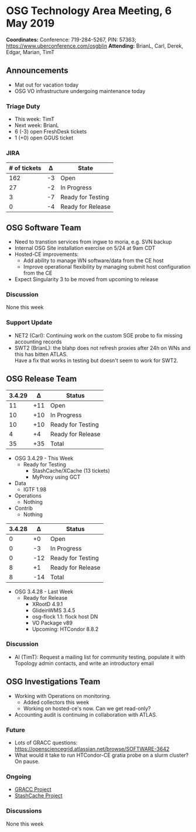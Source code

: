 # OSG Technology Area Meeting,  6 May 2019

**Coordinates:** Conference: 719-284-5267, PIN: 57363; <https://www.uberconference.com/osgblin>
**Attending:** BrianL, Carl, Derek, Edgar, Marian, TimT


## Announcements

-   Mat out for vacation today
-   OSG VO infrastructure undergoing maintenance today


### Triage Duty

-   This week: TimT
-   Next week: BrianL
-   6 (-3) open FreshDesk tickets
-   1 (+0) open GGUS ticket


### JIRA

| # of tickets | &Delta; | State             |
|------------ |------- |----------------- |
| 162          | -3      | Open              |
| 27           | -2      | In Progress       |
| 3            | -7      | Ready for Testing |
| 0            | -4      | Ready for Release |


## OSG Software Team

-   Need to transtion services from ingwe to moria, e.g. SVN backup
-   Internal OSG Site installation exercise on 5/24 at 9am CDT
-   Hosted-CE improvements:  
    -   Add ability to manage WN software/data from the CE host
    -   Improve operational flexibility by managing submit host configuration from the CE
-   Expect Singularity 3 to be moved from upcoming to release


### Discussion

None this week  


### Support Update

-   NET2 (Carl): Continuing work on the custom SGE probe to fix missing accounting records
-   SWT2 (BrianL): the blahp does not refresh proxies after 24h on WNs and this has bitten ATLAS.  
    Have a fix that works in testing but doesn't seem to work for SWT2.


## OSG Release Team

| 3.4.29 | &Delta; | Status            |
|------ |------- |----------------- |
| 11     | +11     | Open              |
| 10     | +10     | In Progress       |
| 10     | +10     | Ready for Testing |
| 4      | +4      | Ready for Release |
| 35     | +35     | Total             |

-   OSG 3.4.29 - This Week  
    -   Ready for Testing  
        -   StashCache/XCache (13 tickets)
        -   MyProxy using GCT
-   Data  
    -   IGTF 1.98
-   Operations  
    -   Nothing
-   Contrib  
    -   Nothing

| 3.4.28 | &Delta; | Status            |
|------ |------- |----------------- |
| 0      | +0      | Open              |
| 0      | -3      | In Progress       |
| 0      | -12     | Ready for Testing |
| 8      | +1      | Ready for Release |
| 8      | -14     | Total             |

-   OSG 3.4.28 - Last Week  
    -   Ready for Release  
        -   XRootD 4.9.1
        -   GlideinWMS 3.4.5
        -   osg-flock 1.1: flock host DN
        -   VO Package v89
        -   Upcoming: HTCondor 8.8.2


### Discussion

-   AI (TimT): Request a mailing list for community testing, populate it with Topology admin contacts, and write an introductory email


## OSG Investigations Team

-   Working with Operations on monitoring.  
    -   Added collectors this week
    -   Working on hosted-ce's now.  Can we get read-only?
-   Accounting audit is continuing in collaboration with ATLAS.


### Future

-   Lots of GRACC questions: <https://opensciencegrid.atlassian.net/browse/SOFTWARE-3642>
-   What would it take to run HTCondor-CE gratia probe on a slurm cluster?  On pause.


### Ongoing

-   [GRACC Project](https://opensciencegrid.atlassian.net/projects/GRACC)
-   [StashCache Project](http://opensciencegrid.org/docs/data/stashcache/overview/)


### Discussions

None this week
